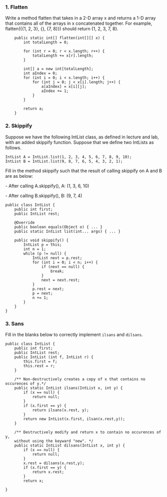 ### 1. Flatten

Write a method flatten that takes in a 2-D array x and returns a 1-D array that
contains all of the arrays in x concatenated together.
For example, flatten({{1, 2, 3}, {}, {7, 8}}) should return {1, 2, 3, 7, 8}.

```
    public static int[] flatten(int[][] x) {
        int totalLength = 0;

        for (int r = 0; r < x.length; r++) {
            totalLength += x[r].length;
        }

        int[] a = new int[totalLength];
        int aIndex = 0;
        for (int i = 0; i < x.length; i++) {
            for (int j = 0; j < x[i].length; j++) {
                a[aIndex] = x[i][j];
                aIndex += 1;
            }
        }
        
        return a;
    }
```

### 2. Skippify

Suppose we have the following IntList class, as defined in lecture and lab, with an
added skippify function.
Suppose that we define two IntLists as follows.
```
IntList A = IntList.list(1, 2, 3, 4, 5, 6, 7, 8, 9, 10);
IntList B = IntList.list(9, 8, 7, 6, 5, 4, 3, 2, 1);
```
Fill in the method skippify such that the result of calling skippify on A and B
are as below:

\- After calling A.skippify(), A: (1, 3, 6, 10)

\- After calling B.skippify(), B: (9, 7, 4)

```
public class IntList {
    public int first;
    public IntList rest;

    @Override
    public boolean equals(Object o) { ... }
    public static IntList list(int... args) { ... }

    public void skippify() {
        IntList p = this;
        int n = 1;
        while (p != null) {
            IntList next = p.rest;
            for (int i = 0; i < n; i++) {
                if (next == null) {
                    break;
                }
                next = next.rest;
            }
            p.rest = next;
            p = next;
            n += 1;
        }
    }
}
```

### 3. Sans
Fill in the blanks below to correctly implement `ilsans` and `dilsans`.
```
public class IntList {
    public int first;
    public IntList rest;
    public IntList (int f, IntList r) {
        this.first = f;
        this.rest = r;
    }

    /** Non-destructively creates a copy of x that contains no occurences of y.*/
    public static IntList ilsans(IntList x, int y) {
        if (x == null) {
            return null;
        }
        if (x.first == y) {
            return ilsans(x.rest, y);
        }
        return new IntList(x.first, ilsan(x.rest,y));
    }

    /** Destructively modify and return x to contain no occurences of y, 
    without using the keyward "new". */
    public static IntList dilsans(IntList x, int y) {
        if (x == null) {
            return null;
        }
        x.rest = dilsans(x.rest,y);
        if (x.first == y) {
            return x.rest;
        }
        return x;

}
```
